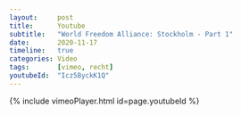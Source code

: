 ```yaml
---
layout:     post
title:      Youtube
subtitle:   "World Freedom Alliance: Stockholm - Part 1"
date:       2020-11-17
timeline:   true
categories: Video
tags:       [vimeo, recht]
youtubeId:  "Icz5ByckK1Q"
---
```

{% include vimeoPlayer.html id=page.youtubeId %}
